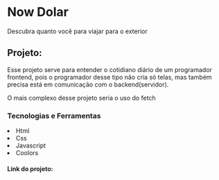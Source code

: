 <h1>Now Dolar</h1>
<p>Descubra quanto você para viajar para o exterior</p>

<h2>Projeto:</h2>
<p>Esse projeto serve para entender o cotidiano diário de um programador frontend, pois o programador desse tipo não cria só telas, mas também precisa está em comunicação com o backend(servidor).
<p>O mais complexo desse projeto seria o uso do fetch</p>

<h3>Tecnologias e Ferramentas</h3>
<li>Html
<li>Css
<li>Javascript
<li>Coolors

<h4>Link do projeto:</h4>
<a href="http://"></a>